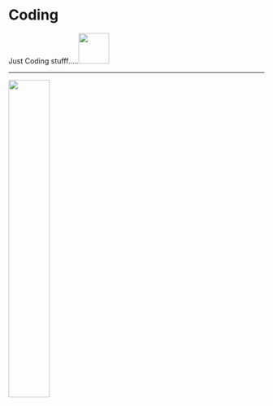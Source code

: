 # Coding
Just Coding stufff.....<img src="https://i.pinimg.com/originals/d2/1d/6f/d21d6f63d9d2a28e03486a108726fb73.gif" width="60px">
<br> <hr>
<img src="https://c.tenor.com/FxC39lgbV9IAAAAC/ultra-instinct-goku.gif" height = 40% width=40%>
